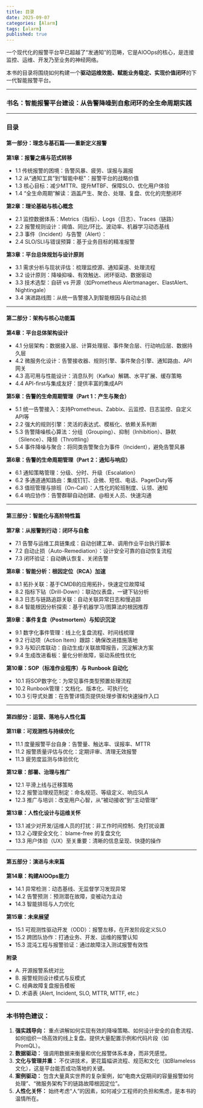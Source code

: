 ```yaml
---
title: 目录
date: 2025-09-07
categories: [Alarm]
tags: [alarm]
published: true
---
```



一个现代化的报警平台早已超越了“发通知”的范畴，它是AIOOps的核心，是连接监控、运维、开发乃至业务的神经网络。

本书的目录将围绕如何构建一个**驱动运维效能、赋能业务稳定、实现价值闭环**的下一代智能报警平台。

---

### **书名：智能报警平台建设：从告警降噪到自愈闭环的全生命周期实践**

---

### **目录**

#### **第一部分：理念与基石篇——重新定义报警**

**第1章：报警之痛与范式转移**
*   1.1 传统报警的困境：告警风暴、疲劳、误报与漏报
*   1.2 从“通知工具”到“智能中枢”：报警平台的战略价值
*   1.3 核心目标：减少MTTR、提升MTBF、保障SLO、优化用户体验
*   1.4 “全生命周期”解读：涵盖产生、聚合、处理、复盘、优化的完整闭环

**第2章：理论基础与核心概念**
*   2.1 监控数据体系：Metrics（指标）、Logs（日志）、Traces（链路）
*   2.2 报警规则设计：阈值、同比/环比、波动率、机器学习动态基线
*   2.3 事件（Incident）与告警（Alert）：
*   2.4 SLO/SLI与错误预算：基于业务目标的精准报警

**第3章：平台总体规划与设计原则**
*   3.1 需求分析与现状评估：梳理监控源、通知渠道、处理流程
*   3.2 设计原则：降噪抑噪、有效触达、闭环驱动、数据驱动
*   3.3 技术选型：自研 vs 开源（如Prometheus Alertmanager、ElastAlert、Nightingale）
*   3.4 演进路线图：从统一告警接入到智能根因与自动止损

---

#### **第二部分：架构与核心功能篇**

**第4章：平台总体架构设计**
*   4.1 分层架构：数据接入层、计算处理层、事件聚合层、行动响应层、数据持久层
*   4.2 微服务化设计：告警接收器、规则引擎、事件聚合引擎、通知路由、API网关
*   4.3 高可用与性能设计：消息队列（Kafka）解耦、水平扩展、缓存策略
*   4.4 API-first与集成友好：提供丰富的集成API

**第5章：告警的生命周期管理（Part 1：产生与聚合）**
*   5.1 统一告警接入：支持Prometheus、Zabbix、云监控、日志监控、自定义API等
*   2.2 强大的规则引擎：灵活的表达式、模板化、依赖关系判断
*   5.3 告警降噪核心算法：分组（Grouping）、抑制（Inhibition）、静默（Silence）、降频（Throttling）
*   5.4 事件降噪与聚合：将同类告警聚合为事件（Incident），避免告警风暴

**第6章：告警的生命周期管理（Part 2：通知与响应）**
*   6.1 通知策略管理：分级、分时、升级（Escalation）
*   6.2 多通道通知路由：集成钉钉、企微、短信、电话、PagerDuty等
*   6.3 值班管理与排班（On-Call）：人性化的轮班制度、认领、通知
*   6.4 响应协作：告警群聊自动创建、@相关人员、快速沟通

---

#### **第三部分：智能化与高阶特性篇**

**第7章：从报警到行动：闭环与自愈**
*   7.1 告警与运维工具链集成：自动创建工单、调用作业平台执行脚本
*   7.2 自动止损（Auto-Remediation）：设计安全可靠的自动恢复流程
*   7.3 闭环验证：自动确认恢复、关闭告警

**第8章：智能分析：根因定位（RCA）加速**
*   8.1 拓扑关联：基于CMDB的应用拓扑，快速定位故障域
*   8.2 指标下钻（Drill-Down）：联动仪表盘，一键下钻分析
*   8.3 日志与链路追踪关联：自动关联异常日志和慢追踪
*   8.4 智能根因分析探索：基于机器学习/图算法的根因推荐

**第9章：事件复盘（Postmortem）与知识沉淀**
*   9.1 数字化事件管理：线上化复盘流程、时间线梳理
*   9.2 行动项（Action Item）跟踪：确保改进措施落地
*   9.3 与知识库联动：自动生成/关联故障报告，沉淀解决方案
*   9.4 生成改进看板：量化分析故障，驱动系统性优化

**第10章：SOP（标准作业程序）与 Runbook 自动化**
*   10.1 将SOP数字化：为常见事件类型预置处理流程
*   10.2 Runbook管理：文档化、版本化、可执行化
*   10.3 引导式处置：在告警详情页提供处理步骤和快速操作入口

---

#### **第四部分：运营、落地与人性化篇**

**第11章：可观测性与持续优化**
*   11.1 度量报警平台自身：告警量、触达率、误报率、MTTR
*   11.2 报警质量评估与优化：定期评审、清理无效报警
*   11.3 疲劳度监测与体验优化

**第12章：部署、治理与推广**
*   12.1 平滑上线与迁移策略
*   12.2 报警治理规范制定：命名规范、等级定义、响应SLA
*   12.3 推广与培训：改变用户心智，从“被动接收”到“主动管理”

**第13章：人性化设计与运维关怀**
*   13.1 减少对开发/运维人员的打扰：非工作时间控制、免打扰设置
*   13.2 心理安全文化： blame-free 的复盘文化
*   13.3 用户体验（UX）至关重要：清晰的信息呈现、快捷的操作

---

#### **第五部分：演进与未来篇**

**第14章：构建AIOOps能力**
*   14.1 异常检测：动态基线、无监督学习发现异常
*   14.2 告警预测：预测潜在故障，变被动为主动
*   14.3 智能排班与人力优化

**第15章：未来展望**
*   15.1 可观测性驱动开发（ODD）：报警左移，在开发阶段定义SLO
*   15.2 跨团队协作：打通业务、开发、运维的报警认知
*   15.3 混沌工程与报警验证：通过故障注入测试报警有效性

**附录**
*   A. 开源报警系统对比
*   B. 报警规则设计模式与反模式
*   C. 经典故障复盘报告模板
*   D. 术语表 (Alert, Incident, SLO, MTTR, MTTF, etc.)

---

### **本书特色建议：**

1.  **强实践导向：** 重点讲解如何实现有效的降噪策略、如何设计安全的自愈流程、如何组织一场高效的线上复盘。提供大量配置示例和代码片段（如PromQL）。
2.  **数据驱动：** 强调用数据来衡量和优化报警体系本身，而非凭感觉。
3.  **文化与管理并重：** 不仅讲技术，更花篇幅讲流程、规范和文化（如Blameless文化），这是平台能否成功落地的关键。
4.  **案例驱动：** 包含大量真实世界的复杂案例，如“电商大促期间的容量报警如何处理”、“微服务架构下的链路故障根因定位”。
5.  **人性化关怀：** 始终考虑“人”的因素，如何减少工程师的负担和焦虑，是本书的温情所在。
